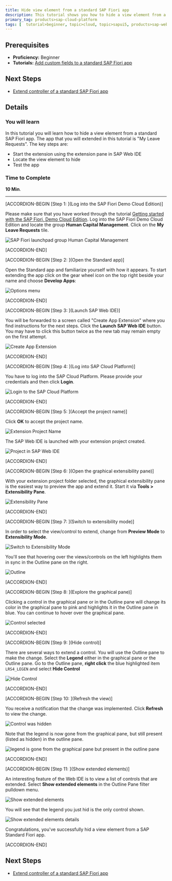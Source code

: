 ```yaml
---
title: Hide view element from a standard SAP Fiori app
description: This tutorial shows you how to hide a view element from a standard SAP Fiori app.
primary_tag: products>sap-cloud-platform
tags: [  tutorial>beginner, topic>cloud, topic>sapui5, products>sap-web-ide, products>sap-cloud-platform ]
---
```

## Prerequisites  
- **Proficiency:** Beginner
- **Tutorials:** [Add custom fields to a standard SAP Fiori app](https://www.sap.com/developer/tutorials/hcp-fiori-cloud-edition-add-fields.html)

## Next Steps
- [Extend controller of a standard SAP Fiori app](https://www.sap.com/developer/tutorials/hcp-fiori-cloud-edition-extend-controller.html)

## Details
### You will learn  
In this tutorial you will learn how to hide a view element from a standard SAP Fiori app. The app that you will extended in this tutorial is "My Leave Requests". The key steps are:

- Start the extension using the extension pane in SAP Web IDE
- Locate the view element to hide
- Test the app

### Time to Complete
**10 Min**.

---


[ACCORDION-BEGIN [Step 1: ](Log into the SAP Fiori Demo Cloud Edition)]

Please make sure that you have worked through the tutorial [Getting started with the SAP Fiori, Demo Cloud Edition](https://www.sap.com/developer/tutorials/hcp-fiori-cloud-edition-start.html). Log into the SAP Fiori Demo Cloud Edition and locate the group **Human Capital Management**. Click on the **My Leave Requests** tile.

![SAP Fiori launchpad group Human Capital Management](Launchpag-My-Leave-Requests.png)


[ACCORDION-END]

[ACCORDION-BEGIN [Step 2: ](Open the Standard app)]

Open the Standard app and familiarize yourself with how it appears. To start extending the app click on the gear wheel icon on the top right beside your name and choose **Develop Apps**:

![Options menu](8.png)


[ACCORDION-END]

[ACCORDION-BEGIN [Step 3: ](Launch SAP Web IDE)]

You will be forwarded to a screen called "Create App Extension" where you find instructions for the next steps. Click the **Launch SAP Web IDE** button. You may have to click this button twice as the new tab may remain empty on the first attempt.

![Create App Extension](Create-App-Extension.png)


[ACCORDION-END]

[ACCORDION-BEGIN [Step 4: ](Log into SAP Cloud Platform)]

You have to log into the SAP Cloud Platform. Please provide your credentials and then click **Login**.

![Login to the SAP Cloud Platform](Login-to-SAP-HANA-Cloud-Platform.png)


[ACCORDION-END]

[ACCORDION-BEGIN [Step 5: ](Accept the project name)]

Click **OK** to accept the project name.

![Extension Project Name](Extension-Project-Name.png)

The SAP Web IDE is launched with your extension project created.

![Project in SAP Web IDE](Project-in-SAP-Web-IDE.png)


[ACCORDION-END]

[ACCORDION-BEGIN [Step 6: ](Open the graphical extensibility pane)]

With your extension project folder selected, the graphical extensibility pane is the easiest way to preview the app and extend it. Start it via **Tools > Extensibility Pane**.

![Extensibility Pane](Extensibility-Pane.png)


[ACCORDION-END]

[ACCORDION-BEGIN [Step 7: ](Switch to extensibility mode)]

In order to select the view/control to extend, change from **Preview Mode** to **Extensibility Mode**.

![Switch to Extensibility Mode](Switch-to-Extensibility-Mode.png)

You'll see that hovering over the views/controls on the left highlights them in sync in the Outline pane on the right.

![Outline](Outline.png)


[ACCORDION-END]

[ACCORDION-BEGIN [Step 8: ](Explore the graphical pane)]

Clicking a control in the graphical pane or in the Outline pane will change its color in the graphical pane to pink and highlights it in the Outline pane in blue. You can continue to hover over the graphical pane.

![Control selected](Control-selected.png)


[ACCORDION-END]

[ACCORDION-BEGIN [Step 9: ](Hide control)]

There are several ways to extend a control. You will use the Outline pane to make the change. Select the **Legend** either in the graphical pane or the Outline pane. Go to the Outline pane, **right click** the blue highlighted item `LRS4_LEGEN` and select **Hide Control**

![Hide Control](Hide-Control.png)


[ACCORDION-END]

[ACCORDION-BEGIN [Step 10: ](Refresh the view)]

You receive a notification that the change was implemented. Click **Refresh** to view the change.

![Control was hidden](Control-was-hidden.png)

Note that the legend is now gone from the graphical pane, but still present (listed as hidden) in the outline pane.

![legend is gone from the graphical pane but present in the outline pane](Outline-shows-hidden-status.png)


[ACCORDION-END]

[ACCORDION-BEGIN [Step 11: ](Show extended elements)]

An interesting feature of the Web IDE is to view a list of controls that are extended. Select **Show extended elements** in the Outline Pane filter pulldown menu.

![Show extended elements](Show-extended-elements.png)

You will see that the legend you just hid is the only control shown.

![Show extended elements details](Show-extended-elements-details.png)

Congratulations, you've successfully hid a view element from a SAP Standard Fiori app.


[ACCORDION-END]



## Next Steps
- [Extend controller of a standard SAP Fiori app](https://www.sap.com/developer/tutorials/hcp-fiori-cloud-edition-extend-controller.html)
